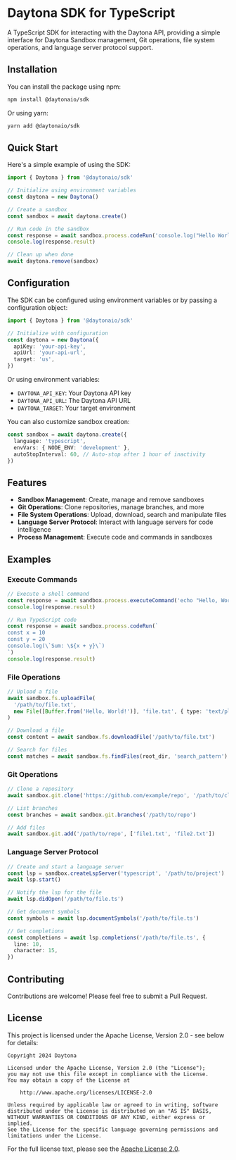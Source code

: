 # Daytona SDK for TypeScript

A TypeScript SDK for interacting with the Daytona API, providing a simple interface for Daytona Sandbox management, Git operations, file system operations, and language server protocol support.

## Installation

You can install the package using npm:

```bash
npm install @daytonaio/sdk
```

Or using yarn:

```bash
yarn add @daytonaio/sdk
```

## Quick Start

Here's a simple example of using the SDK:

```typescript
import { Daytona } from '@daytonaio/sdk'

// Initialize using environment variables
const daytona = new Daytona()

// Create a sandbox
const sandbox = await daytona.create()

// Run code in the sandbox
const response = await sandbox.process.codeRun('console.log("Hello World!")')
console.log(response.result)

// Clean up when done
await daytona.remove(sandbox)
```

## Configuration

The SDK can be configured using environment variables or by passing a configuration object:

```typescript
import { Daytona } from '@daytonaio/sdk'

// Initialize with configuration
const daytona = new Daytona({
  apiKey: 'your-api-key',
  apiUrl: 'your-api-url',
  target: 'us',
})
```

Or using environment variables:

- `DAYTONA_API_KEY`: Your Daytona API key
- `DAYTONA_API_URL`: The Daytona API URL
- `DAYTONA_TARGET`: Your target environment

You can also customize sandbox creation:

```typescript
const sandbox = await daytona.create({
  language: 'typescript',
  envVars: { NODE_ENV: 'development' },
  autoStopInterval: 60, // Auto-stop after 1 hour of inactivity
})
```

## Features

- **Sandbox Management**: Create, manage and remove sandboxes
- **Git Operations**: Clone repositories, manage branches, and more
- **File System Operations**: Upload, download, search and manipulate files
- **Language Server Protocol**: Interact with language servers for code intelligence
- **Process Management**: Execute code and commands in sandboxes

## Examples

### Execute Commands

```typescript
// Execute a shell command
const response = await sandbox.process.executeCommand('echo "Hello, World!"')
console.log(response.result)

// Run TypeScript code
const response = await sandbox.process.codeRun(`
const x = 10
const y = 20
console.log(\`Sum: \${x + y}\`)
`)
console.log(response.result)
```

### File Operations

```typescript
// Upload a file
await sandbox.fs.uploadFile(
  '/path/to/file.txt',
  new File([Buffer.from('Hello, World!')], 'file.txt', { type: 'text/plain' }),
)

// Download a file
const content = await sandbox.fs.downloadFile('/path/to/file.txt')

// Search for files
const matches = await sandbox.fs.findFiles(root_dir, 'search_pattern')
```

### Git Operations

```typescript
// Clone a repository
await sandbox.git.clone('https://github.com/example/repo', '/path/to/clone')

// List branches
const branches = await sandbox.git.branches('/path/to/repo')

// Add files
await sandbox.git.add('/path/to/repo', ['file1.txt', 'file2.txt'])
```

### Language Server Protocol

```typescript
// Create and start a language server
const lsp = sandbox.createLspServer('typescript', '/path/to/project')
await lsp.start()

// Notify the lsp for the file
await lsp.didOpen('/path/to/file.ts')

// Get document symbols
const symbols = await lsp.documentSymbols('/path/to/file.ts')

// Get completions
const completions = await lsp.completions('/path/to/file.ts', {
  line: 10,
  character: 15,
})
```

## Contributing

Contributions are welcome! Please feel free to submit a Pull Request.

## License

This project is licensed under the Apache License, Version 2.0 - see below for details:

```
Copyright 2024 Daytona

Licensed under the Apache License, Version 2.0 (the "License");
you may not use this file except in compliance with the License.
You may obtain a copy of the License at

    http://www.apache.org/licenses/LICENSE-2.0

Unless required by applicable law or agreed to in writing, software
distributed under the License is distributed on an "AS IS" BASIS,
WITHOUT WARRANTIES OR CONDITIONS OF ANY KIND, either express or implied.
See the License for the specific language governing permissions and
limitations under the License.
```

For the full license text, please see the [Apache License 2.0](http://www.apache.org/licenses/LICENSE-2.0).
